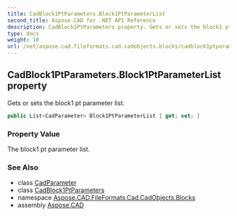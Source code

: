 ```yaml
---
title: CadBlock1PtParameters.Block1PtParameterList
second_title: Aspose.CAD for .NET API Reference
description: CadBlock1PtParameters property. Gets or sets the block1 pt parameter list
type: docs
weight: 10
url: /net/aspose.cad.fileformats.cad.cadobjects.blocks/cadblock1ptparameters/block1ptparameterlist/
---
```

## CadBlock1PtParameters.Block1PtParameterList property

Gets or sets the block1 pt parameter list.

```csharp
public List<CadParameter> Block1PtParameterList { get; set; }
```

### Property Value

The block1 pt parameter list.

### See Also

* class [CadParameter](../../../aspose.cad.fileformats.cad.cadparameters/cadparameter/)
* class [CadBlock1PtParameters](../)
* namespace [Aspose.CAD.FileFormats.Cad.CadObjects.Blocks](../../../aspose.cad.fileformats.cad.cadobjects.blocks/)
* assembly [Aspose.CAD](../../../)


